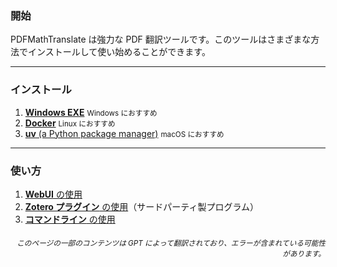 ### 開始

PDFMathTranslate は強力な PDF 翻訳ツールです。このツールはさまざまな方法でインストールして使い始めることができます。

---

### インストール

1. [**Windows EXE**](./INSTALLATION_winexe.md) <small>Windows におすすめ</small>
2. [**Docker**](./INSTALLATION_docker.md) <small>Linux におすすめ</small>
3. [**uv** (a Python package manager)](./INSTALLATION_uv.md) <small>macOS におすすめ</small>

---

### 使い方

1. [**WebUI** の使用](./USAGE_webui.md)
2. [**Zotero プラグイン** の使用](https://github.com/guaguastandup/zotero-pdf2zh)（サードパーティ製プログラム）
3. [**コマンドライン** の使用](./USAGE_commandline.md)

<div align="right"> 
<h6><small>このページの一部のコンテンツは GPT によって翻訳されており、エラーが含まれている可能性があります。</small></h6>